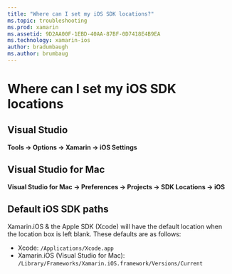 ```yaml
---
title: "Where can I set my iOS SDK locations?"
ms.topic: troubleshooting
ms.prod: xamarin
ms.assetid: 9D2AA00F-1EBD-40AA-87BF-0D7418E4B9EA
ms.technology: xamarin-ios
author: bradumbaugh
ms.author: brumbaug
---
```


# Where can I set my iOS SDK locations

## Visual Studio
**Tools -> Options -> Xamarin -> iOS Settings**

## Visual Studio for Mac
**Visual Studio for Mac -> Preferences -> Projects -> SDK Locations -> iOS**

## Default iOS SDK paths
Xamarin.iOS & the Apple SDK (Xcode) will have the default location when the location box is left blank. These defaults are as follows:

- Xcode: `/Applications/Xcode.app`
- Xamarin.iOS (Visual Studio for Mac): `/Library/Frameworks/Xamarin.iOS.framework/Versions/Current`

